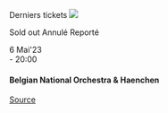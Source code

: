 [](https://www.bozar.be/fr/calendrier/belgian-national-orchestra-haenchen-0)

Derniers tickets ![](https://www.bozar.be/sites/default/files/styles/small_card_landscape/public/efficy/images/2819158_20230506_octopus_symfonisch_koor_web_c_victoriano_moreno.jpg?h=abfbda8d&itok=8EDB2dRC) 

Sold out Annulé Reporté

6 Mai'23  
\- 20:00

#### Belgian National Orchestra & Haenchen

[Source](https://www.bozar.be/fr/search?contentType=event&searchQuery=jumi)